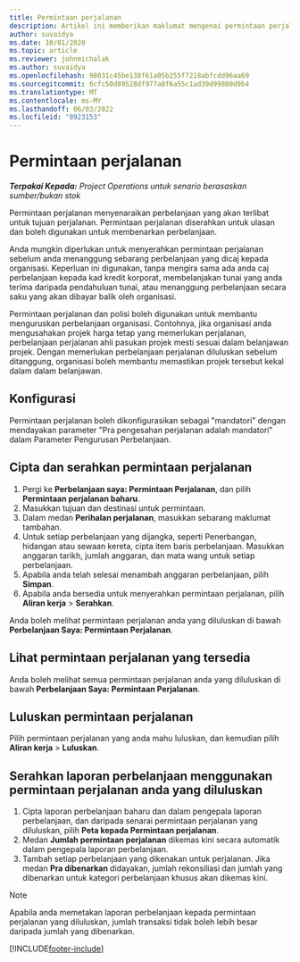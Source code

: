 ```yaml
---
title: Permintaan perjalanan
description: Artikel ini memberikan maklumat mengenai permintaan perjalanan.
author: suvaidya
ms.date: 10/01/2020
ms.topic: article
ms.reviewer: johnmichalak
ms.author: suvaidya
ms.openlocfilehash: 98031c45be138f61a05b255f7218abfcdd96aa69
ms.sourcegitcommit: 6cfc50d89528df977a8f6a55c1ad39d99800d9b4
ms.translationtype: MT
ms.contentlocale: ms-MY
ms.lasthandoff: 06/03/2022
ms.locfileid: "8923153"
---
```

# <a name="travel-requisitions"></a>Permintaan perjalanan

_**Terpakai Kepada:** Project Operations untuk senario berasaskan sumber/bukan stok_

Permintaan perjalanan menyenaraikan perbelanjaan yang akan terlibat untuk tujuan perjalanan. Permintaan perjalanan diserahkan untuk ulasan dan boleh digunakan untuk membenarkan perbelanjaan.

Anda mungkin diperlukan untuk menyerahkan permintaan perjalanan sebelum anda menanggung sebarang perbelanjaan yang dicaj kepada organisasi. Keperluan ini digunakan, tanpa mengira sama ada anda caj perbelanjaan kepada kad kredit korporat, membelanjakan tunai yang anda terima daripada pendahuluan tunai, atau menanggung perbelanjaan secara saku yang akan dibayar balik oleh organisasi.

Permintaan perjalanan dan polisi boleh digunakan untuk membantu menguruskan perbelanjaan organisasi. Contohnya, jika organisasi anda mengusahakan projek harga tetap yang memerlukan perjalanan, perbelanjaan perjalanan ahli pasukan projek mesti sesuai dalam belanjawan projek. Dengan memerlukan perbelanjaan perjalanan diluluskan sebelum ditanggung, organisasi boleh membantu memastikan projek tersebut kekal dalam dalam belanjawan.

## <a name="configuration"></a>Konfigurasi 

Permintaan perjalanan boleh dikonfigurasikan sebagai "mandatori" dengan mendayakan parameter "Pra pengesahan perjalanan adalah mandatori" dalam Parameter Pengurusan Perbelanjaan. 

## <a name="create-and-submit-a-travel-requisition"></a>Cipta dan serahkan permintaan perjalanan

1. Pergi ke **Perbelanjaan saya: Permintaan Perjalanan**, dan pilih **Permintaan perjalanan baharu**.
2. Masukkan tujuan dan destinasi untuk permintaan.
3. Dalam medan  **Perihalan perjalanan**, masukkan sebarang maklumat tambahan. 
4. Untuk setiap perbelanjaan yang dijangka, seperti Penerbangan, hidangan atau sewaan kereta, cipta item baris perbelanjaan. Masukkan anggaran tarikh, jumlah anggaran, dan mata wang untuk setiap perbelanjaan. 
5. Apabila anda telah selesai menambah anggaran perbelanjaan, pilih **Simpan**.
6. Apabila anda bersedia untuk menyerahkan permintaan perjalanan, pilih **Aliran kerja** > **Serahkan**.

Anda boleh melihat permintaan perjalanan anda yang diluluskan di bawah **Perbelanjaan Saya: Permintaan Perjalanan**. 

## <a name="view-available-travel-requisitions"></a>Lihat permintaan perjalanan yang tersedia

Anda boleh melihat semua permintaan perjalanan anda yang diluluskan di bawah **Perbelanjaan Saya: Permintaan Perjalanan**.

## <a name="approve-travel-requisitions"></a>Luluskan permintaan perjalanan

Pilih permintaan perjalanan yang anda mahu luluskan, dan kemudian pilih **Aliran kerja** > **Luluskan**.  

## <a name="submit-an-expense-report-using-your-approved-travel-requisition"></a>Serahkan laporan perbelanjaan menggunakan permintaan perjalanan anda yang diluluskan

1. Cipta laporan perbelanjaan baharu dan dalam pengepala laporan perbelanjaan, dan daripada senarai permintaan perjalanan yang diluluskan, pilih **Peta kepada Permintaan perjalanan**.
2. Medan **Jumlah permintaan perjalanan** dikemas kini secara automatik dalam pengepala laporan perbelanjaan.
3. Tambah setiap perbelanjaan yang dikenakan untuk perjalanan. Jika medan **Pra dibenarkan** didayakan, jumlah rekonsiliasi dan jumlah yang dibenarkan untuk kategori perbelanjaan khusus akan dikemas kini.

> [!NOTE]
> Apabila anda memetakan laporan perbelanjaan kepada permintaan perjalanan yang diluluskan, jumlah transaksi tidak boleh lebih besar daripada jumlah yang dibenarkan. 


[!INCLUDE[footer-include](../includes/footer-banner.md)]